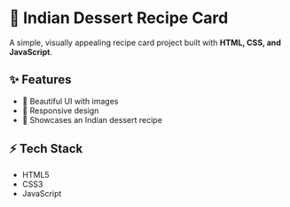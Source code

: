 # 🍮 Indian Dessert Recipe Card  

A simple, visually appealing recipe card project built with **HTML, CSS, and JavaScript**.  

## ✨ Features
- 🎨 Beautiful UI with images
- 📱 Responsive design
- 🍰 Showcases an Indian dessert recipe  


## ⚡ Tech Stack
- HTML5
- CSS3
- JavaScript
